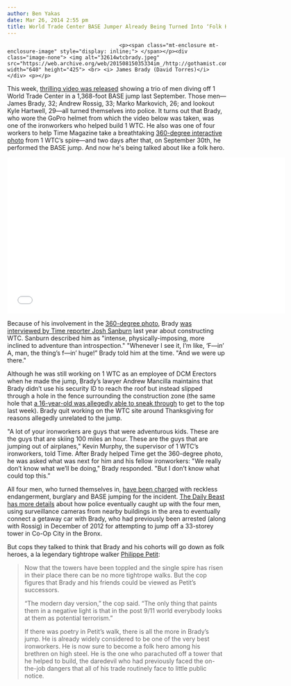 ```yaml
---
author: Ben Yakas
date: Mar 26, 2014 2:55 pm
title: World Trade Center BASE Jumper Already Being Turned Into ‘Folk Hero’
---
```


	
										<p><span class="mt-enclosure mt-enclosure-image" style="display: inline;"> </span></p><div class="image-none"> <img alt="32614wtcbrady.jpeg" src="https://web.archive.org/web/20150815035334im_/http://gothamist.com/attachments/byakas/32614wtcbrady.jpeg" width="640" height="425"> <br> <i> James Brady (David Torres)</i></div> <p></p>

<p>This week, <a href="https://web.archive.org/web/20150815035334/http://gothamist.com/2014/03/25/video_watch_wtc_base_jumpers_dive_o.php">thrilling video was released</a> showing a trio of men diving off 1 World Trade Center in a 1,368-foot BASE jump last September. Those men&#x2014;James Brady, 32; Andrew Rossig, 33; Marko Markovich, 26; and lookout Kyle Hartwell, 29&#x2014;all turned themselves into police. It turns out that Brady, who wore the GoPro helmet from which the video below was taken, was one of the ironworkers who helped build 1 WTC. He also was one of four workers to help Time Magazine take a breathtaking <a href="https://web.archive.org/web/20150815035334/http://gothamist.com/2014/03/06/1_wtc_amazing_photo_time.php">360-degree interactive photo</a> from 1 WTC&#x2019;s spire&#x2014;and two days after that, on September 30th, he performed the BASE jump. And now he&apos;s being talked about like a folk hero.</p>

<p><iframe width="640" height="360" src="//web.archive.org/web/20150815035334if_/http://www.youtube.com/embed/nz7sxt9xeJE" frameborder="0" allowfullscreen></iframe></p>

<p>Because of his involvement in the <a href="https://web.archive.org/web/20150815035334/http://time.com/world-trade-center/">360-degree photo</a>, Brady <a href="https://web.archive.org/web/20150815035334/http://time.com/37745/meet-the-man-who-jumped-off-one-world-trade-center/">was interviewed by Time reporter Josh Sanburn</a> last year about constructing WTC. Sanburn described him as &quot;intense, physically-imposing, more inclined to adventure than introspection.&quot; &quot;Whenever I see it, I&#x2019;m like, &#x2018;F&#x2014;in&#x2019; A, man, the thing&#x2019;s f&#x2014;in&#x2019; huge!&#x201D; Brady told him at the time. &quot;And we were up there.&quot;</p>

<p>Although he was still working on 1 WTC as an employee of DCM Erectors when he made the jump, Brady&#x2019;s lawyer Andrew Mancilla maintains that Brady didn&#x2019;t use his security ID to reach the roof but instead slipped through a hole in the fence surrounding the construction zone (the same hole that <a href="https://web.archive.org/web/20150815035334/http://gothamist.com/2014/03/21/teens_are_amazing.php">a 16-year-old was allegedly able to sneak through</a> to get to the top last week). Brady quit working on the WTC site around Thanksgiving for reasons allegedly unrelated to the jump.</p>

<p>&quot;A lot of your ironworkers are guys that were adventurous kids. These are the guys that are skiing 100 miles an hour. These are the guys that are jumping out of airplanes,&quot; Kevin Murphy, the supervisor of 1 WTC&#x2019;s ironworkers, told Time. After Brady helped Time get the 360-degree photo, he was asked what was next for him and his fellow ironworkers: &quot;We really don&#x2019;t know what we&#x2019;ll be doing,&quot; Brady responded. &quot;But I don&#x2019;t know what could top this.&#x201D;</p>

<p>All four men, who turned themselves in, <a href="https://web.archive.org/web/20150815035334/http://gothamist.com/2014/03/24/cops_to_charge_skydivers_who_jumped.php">have been charged</a> with reckless endangerment, burglary and BASE jumping for the incident. <a href="https://web.archive.org/web/20150815035334/http://www.thedailybeast.com/articles/2014/03/25/hero-or-criminal-james-brady-the-wtc-ironworker-who-jumped-off-the-building.html">The Daily Beast has more details</a> about how police eventually caught up with the four men, using surveillance cameras from nearby buildings in the area to eventually connect a getaway car with Brady, who had previously been arrested (along with Rossig) in December of 2012 for attempting to jump off a 33-storey tower in Co-Op City in the Bronx.</p>

<p>But cops they talked to think that Brady and his cohorts will go down as folk heroes, a la legendary tightrope walker <a href="https://web.archive.org/web/20150815035334/http://gothamist.com/tags/philippepetit">Philippe Petit</a>:</p>

<blockquote>Now that the towers have been toppled and the single spire has risen in their place there can be no more tightrope walks. But the cop figures that Brady and his friends could be viewed as Petit&#x2019;s successors.

<p>&#x201C;The modern day version,&#x201D; the cop said. &#x201C;The only thing that paints them in a negative light is that in the post 9/11 world everybody looks at them as potential terrorism.&#x201D;</p>

<p>If there was poetry in Petit&#x2019;s walk, there is all the more in Brady&#x2019;s jump. He is already widely considered to be one of the very best ironworkers. He is now sure to become a folk hero among his brethren on high steel. He is the one who parachuted off a tower that he helped to build, the daredevil who had previously faced the on-the-job dangers that all of his trade routinely face to little public notice.</p></blockquote><p></p>					
										
									
				